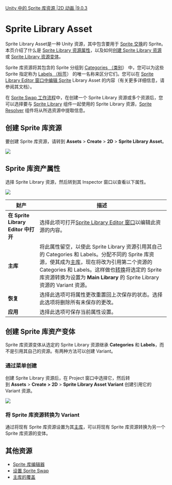[Unity 中的 Sprite 库资源 |2D 动画 |9.0.3](https://docs.unity.cn/Packages/com.unity.2d.animation@9.0/manual/SL-Asset.html)
# Sprite Library Asset
Sprite Library Asset是一种 Unity 资源，其中包含要用于 [Sprite 交换](https://docs.unity.cn/Packages/com.unity.2d.animation@9.0/manual/SpriteSwapIntro.html)的 Sprite。本页介绍了什么是 [Sprite Library 资源属性](https://docs.unity.cn/Packages/com.unity.2d.animation@9.0/manual/SL-Asset.html#sprite-library-asset-properties)，以及如何[创建 Sprite Library 资源](https://docs.unity.cn/Packages/com.unity.2d.animation@9.0/manual/SL-Asset.html#create-a-sprite-library-asset)或 [Sprite Library 资源变体](https://docs.unity.cn/Packages/com.unity.2d.animation@9.0/manual/SL-Asset.html#convert-a-sprite-library-asset-into-a-variant)。

Sprite 库资源将其包含的 Sprite 分组到 [Categories （类别](https://docs.unity.cn/Packages/com.unity.2d.animation@9.0/manual/SL-Editor.html#categories)） 中，您可以为这些 Sprite 指定称为 [Labels （标签](https://docs.unity.cn/Packages/com.unity.2d.animation@9.0/manual/SL-Editor.html#labels)） 的唯一名称来区分它们。您可以在 [Sprite Library Editor 窗口中编辑 Sprite](https://docs.unity.cn/Packages/com.unity.2d.animation@9.0/manual/SL-Editor.html) Library Asset 的内容（有关更多详细信息，请参阅其文档）。

在 [Sprite Swap 工作流程](https://docs.unity.cn/Packages/com.unity.2d.animation@9.0/manual/SpriteSwapSetup.html)中，在创建一个 Sprite Library 资源或多个资源后，您可以选择要与 [Sprite Library](https://docs.unity.cn/Packages/com.unity.2d.animation@9.0/manual/SL-component.html) 组件一起使用的 Sprite Library 资源，[Sprite Resolver](https://docs.unity.cn/Packages/com.unity.2d.animation@9.0/manual/SL-Resolver.html) 组件将从所选资源中提取信息。

## 创建 Sprite 库资源

要创建 Sprite 库资源，请转到 **Assets** > **Create** > **2D** > **Sprite Library Asset**。

![](https://docs.unity.cn/Packages/com.unity.2d.animation@9.0/manual/images/2D-animation-SLAsset-dropdown.png)

## Sprite 库资产属性

选择 Sprite Library 资源，然后转到其 Inspector 窗口以查看以下属性。

![](https://docs.unity.cn/Packages/com.unity.2d.animation@9.0/manual/images/2D-animation-SLAsset-properties.png)

|财产|描述|
|---|---|
|**在 Sprite Library Editor 中打开**|选择此项可打开[Sprite Library Editor 窗口](https://docs.unity.cn/Packages/com.unity.2d.animation@9.0/manual/SL-Editor.html)以编辑此资源的内容。|
|**主库**|将此属性留空，以使此 Sprite Library 资源引用其自己的 Categories 和 Labels。分配不同的 Sprite 库资源，使其成为[主库](https://docs.unity.cn/Packages/com.unity.2d.animation@9.0/manual/SL-Editor-UI.html#main-library)，现在将改为引用第二个资源的 Categories 和 Labels。这样做也[转换](https://docs.unity.cn/Packages/com.unity.2d.animation@9.0/manual/SL-Asset.html#convert-a-sprite-library-asset-into-a-variant)将选定的 Sprite 库资源转换为设置为 **Main Library** 的 Sprite Library 资源的 Variant 资源。|
|**恢复**|选择此选项可将属性更改重置回上次保存的状态。选择此选项将删除所有未保存的更改。|
|**应用**|选择此选项可保存当前属性设置。|

## 创建 Sprite 库资产变体

Sprite 库资源变体从选定的 Sprite Library 资源继承 **Categories** 和 **Labels**，而不是引用其自己的资源。有两种方法可以创建 Variant。

### 通过菜单创建

创建 Sprite Library 资源后，在 Project 窗口中选择它，然后转到 **Assets** > **Create** **> 2D** > **Sprite Library Asset Variant** 创建引用它的 Variant 资源。

![](https://docs.unity.cn/Packages/com.unity.2d.animation@9.0/manual/images/2D-animation-SLAssetVariant-dropdown.png)

### 将 Sprite 库资源转换为 Variant

通过将现有 Sprite 库资源设置为其[主库](https://docs.unity.cn/Packages/com.unity.2d.animation@9.0/manual/SL-Main-Library.html)，可以将现有 Sprite 库资源转换为另一个 Sprite 库资源的变体。

## 其他资源

- [Sprite 库编辑器](https://docs.unity.cn/Packages/com.unity.2d.animation@9.0/manual/SL-Editor.html)
- [设置 Sprite Swap](https://docs.unity.cn/Packages/com.unity.2d.animation@9.0/manual/SpriteSwapSetup.html)
- [主库的覆盖](https://docs.unity.cn/Packages/com.unity.2d.animation@9.0/manual/SL-Main-Library.html)
